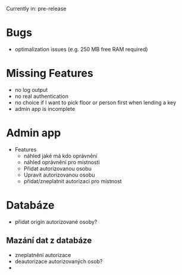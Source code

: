Currently in: pre-release

# Bugs
- optimalization issues (e.g. 250 MB free RAM required)

# Missing Features
- no log output
- no real authentication
- no choice if I want to pick floor or person first when lending a key
- admin app is incomplete


# Admin app
- Features
  - náhled jaké má kdo oprávnění
  - náhled oprávnění pro místnosti
  - Přidat autorizovanou osobu
  - Upravit autorizovanou osobu
  - přidat/zneplatnit autorizaci pro místnost



# Databáze
- přidat origin autorizované osoby?
## Mazání dat z databáze
- zneplatnění autorizace
- deautorizace autorizovaných osob?
- 